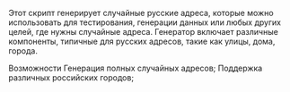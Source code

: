 Этот скрипт генерирует случайные русские адреса, которые можно использовать для тестирования, генерации данных или любых других целей, где нужны случайные адреса. Генератор включает различные компоненты, типичные для русских адресов, такие как улицы, дома, города.

Возможности
Генерация полных случайных адресов;
Поддержка различных российских городов;